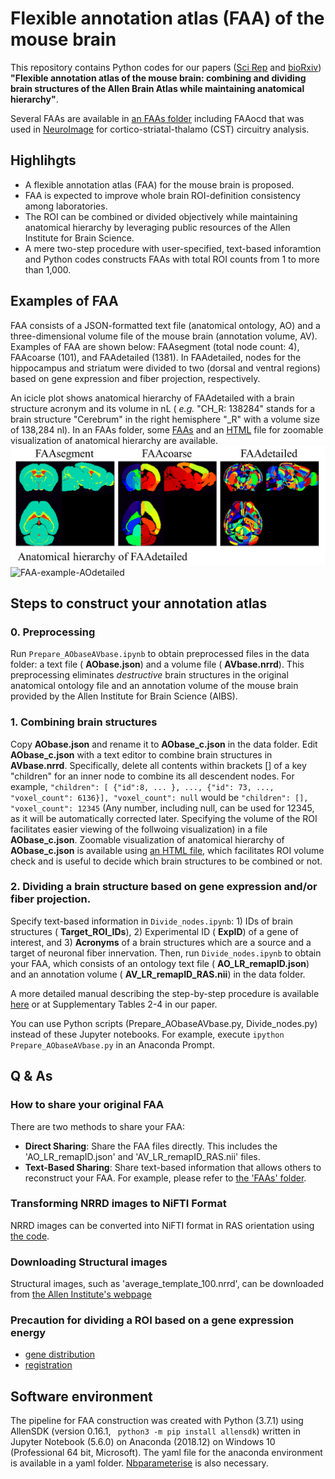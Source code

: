# Flexible annotation atlas (FAA) of the mouse brain

This repository contains Python codes for our papers ([Sci Rep](https://www.nature.com/articles/s41598-021-85807-0) and [bioRxiv](https://doi.org/10.1101/2020.02.17.953547)) __"Flexible annotation atlas of the mouse brain: combining and dividing brain structures of the Allen Brain Atlas while maintaining anatomical hierarchy"__.

Several FAAs are available in [an FAAs folder](/FAAs/FAAdetailed/reconstruction-info/README.md) including FAAocd that was used in [NeuroImage](https://www.sciencedirect.com/science/article/pii/S1053811920308041) for cortico-striatal-thalamo (CST) circuitry analysis.

## Highlihgts
- A flexible annotation atlas (FAA) for the mouse brain is proposed.
- FAA is expected to improve whole brain ROI-definition consistency among laboratories.
- The ROI can be combined or divided objectively while maintaining anatomical hierarchy by leveraging public resources of the Allen Institute for Brain Science.
- A mere two-step procedure with user-specified, text-based inforamtion and Python codes constructs FAAs with total ROI counts from 1 to more than 1,000.

## Examples of FAA
FAA consists of a JSON-formatted text file (anatomical ontology, AO) and a three-dimensional volume file of the mouse brain (annotation volume, AV). Examples of FAA are shown below: FAAsegment (total node count: 4), FAAcoarse (101), and FAAdetailed (1381). In FAAdetailed, nodes for the hippocampus and striatum were divided to two (dorsal and ventral regions) based on gene expression and fiber projection, respectively.

An icicle plot shows anatomical hierarchy of FAAdetailed with a brain structure acronym and its volume in nL ( _e.g._ "CH_R: 138284" stands for a brain structure "Cerebrum" in the right hemisphere "_R" with a volume size of 138,284 nl). In an FAAs folder, some [FAAs](https://github.com/ntakata/flexible-annotation-atlas/blob/master/FAAs/FAAbase/AV_LR_remapID_RAS.nii) and an [HTML](https://github.com/ntakata/flexible-annotation-atlas/blob/master/FAAs/FAAbase/icicleplot_FAA.html) file for zoomable visualization of anatomical hierarchy are available.
![FAA-example-AVs](FAAs/FAA-AVs.png)
![FAA-example-AOdetailed](FAAs/FAA-AOdetailed.gif)

## Steps to construct your annotation atlas
### 0. Preprocessing
Run `Prepare_AObaseAVbase.ipynb` to obtain preprocessed files in the data folder: a text file ( __AObase.json__) and a volume file ( __AVbase.nrrd__). This preprocessing eliminates _destructive_ brain structures in the original anatomical ontology file and an annotation volume of the mouse brain provided by the Allen Institute for Brain Science (AIBS).

### 1. Combining brain structures
Copy __AObase.json__ and rename it to __AObase_c.json__ in the data folder. Edit __AObase_c.json__ with a text editor to combine brain structures in __AVbase.nrrd__. Specifically, delete all contents within brackets [] of a key "children" for an inner node to combine its all descendent nodes. For example, `"children": [ {"id":8, ... }, ..., {"id": 73, ..., "voxel_count": 6136}], "voxel_count": null` would be `"children": [], "voxel_count": 12345` (Any number, including null, can be used for 12345, as it will be automatically corrected later. Specifying the volume of the ROI facilitates easier viewing of the follwoing visualization) in a file __AObase_c.json__. Zoomable visualization of anatomical hierarchy of __AObase_c.json__ is available using [an HTML file](https://github.com/ntakata/flexible-annotation-atlas/blob/master/FAAs/icicleplots), which facilitates ROI volume check and is useful to decide which brain structures to be combined or not.

### 2. Dividing a brain structure based on gene expression and/or fiber projection.
Specify text-based information in `Divide_nodes.ipynb`: 1) IDs of brain structures ( __Target_ROI_IDs__), 2) Experimental ID ( __ExpID__) of a gene of interest, and 3) __Acronyms__ of a brain structures which are a source and a target of neuronal fiber innervation. Then, run `Divide_nodes.ipynb` to obtain your FAA, which consists of an ontology text file ( __AO_LR_remapID.json__) and an annotation volume ( __AV_LR_remapID_RAS.nii__) in the data folder.

A more detailed manual describing the step-by-step procedure is available [here](/Supplementary_Tables/table_allen_v5.2.pdf) or at Supplementary Tables 2-4 in our paper.

You can use Python scripts (Prepare_AObaseAVbase.py, Divide_nodes.py) instead of these Jupyter notebooks. For example, execute `ipython Prepare_AObaseAVbase.py` in an Anaconda Prompt.

## Q & As
### How to share your original FAA
There are two methods to share your FAA:
- **Direct Sharing**: Share the FAA files directly. This includes the 'AO_LR_remapID.json' and 'AV_LR_remapID_RAS.nii' files.
- **Text-Based Sharing**: Share text-based information that allows others to reconstruct your FAA. For example, please refer to [the 'FAAs' folder](/FAAs/FAAdetailed/reconstruction-info/README.md).

### Transforming NRRD images to NiFTI Format
NRRD images can be converted into NiFTI format in RAS orientation using [the code](https://github.com/ntakata/flexible-annotation-atlas/blob/master/notebooks/Transform_AllenImage_from_NRRD_to_NIfTI.ipynb).

### Downloading Structural images
Structural images, such as 'average_template_100.nrrd', can be downloaded from [the Allen Institute's webpage](https://download.alleninstitute.org/informatics-archive/current-release/mouse_ccf/average_template/)

### Precaution for dividing a ROI based on a gene expression energy
- [gene distribution](https://github.com/ntakata/flexible-annotation-atlas/issues/1#issue-2107405397)
- [registration](https://github.com/ntakata/flexible-annotation-atlas/issues/2#issue-2107428531)

## Software environment
The pipeline for FAA construction was created with Python (3.7.1) using AllenSDK (version 0.16.1, ``` python3 -m pip install allensdk```) written in Jupyter Notebook (5.6.0) on Anaconda (2018.12) on Windows 10 (Professional 64 bit, Microsoft). The yaml file for the anaconda environment is available in a yaml folder. [Nbparameterise](https://github.com/takluyver/nbparameterise) is also necessary.
